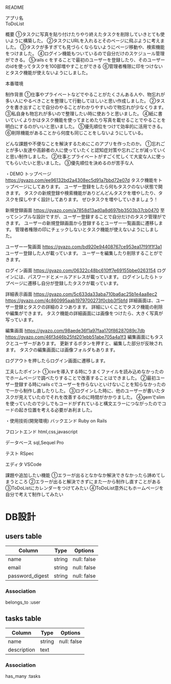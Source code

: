 README

アプリ名				
ToDoList

概要
①タスクに写真を貼り付けたりやり終えたタスクを削除していきとても使いように構築した。
②タスクにURLを入れるとそのページに飛ぶように考えました。
③タスクが多すぎても見づらくならないようにページ移動や、検索機能をつけました。
④ログイン機能もついているので自分だけのスケジュール管理ができる。
⑤rails c をすることで最初のユーザーを登録したり、そのユーザーのidを使ってタスクを100部増やすことができる
⑥管理者権限に印をつけないとタスク機能が使えないようにしました。

本番環境

制作背景
①仕事やプライベートなどでやることがたくさんある人や、物忘れが多い人にやるべきことを整理して行動してほしいと思い作成しました。
②タスクを書き出すことで自分のやることがわかりやすいので物忘れが少なくります。
③私自身も物忘れが多いので整理したい時に使おうと思いました。
④紙に書いていくよりかはタスク機能を使ってまとめたり写真を載せることでやることを明白にするのがいいと思いました。
⑤優先順位をつけて効率的に活用できる。
⑥削除機能があることから何度も同じことをしないようにしている。

どんな課題や不便なことを解決するためにこのアプリを作ったのか。
①忘れごとが多い友達や高齢者の人に使っていたくと認知症対策や忘れごとが減っていくと思い制作しました。
②仕事とプライベートがすごく忙しくて大変な人に使ってもらいたいと思いました。
③優先順位を決めるのが苦手な人

・DEMO
トップページ
https://gyazo.com/ee96132bd2a4308ec5d91a7bbd72e07d
タスク機能をトップページにしてあります。
ユーザー登録をしたら何もタスクのない状態で開きます。
タスクの新規登録や検索機能がありどんどんタスクを増やしたり、タスクを探しやすく設計してあります。
ぜひタスクを増やしていきましょう！

新規登録画面
https://gyazo.com/a7858d13ad0a8d697bb3503b37cb0470
至ってシンプルな設計ですが、ユーザー登録することで自分だけのタスク管理ができます。
ユーザーの新規登録画面から登録するとユーザー一覧画面に遷移します。
管理者権限の印にチェックしないとタスク機能が使えないようにしました。

ユーザー一覧画面
https://gyazo.com/bd920e94408767ce953ea17f91f1f3a1
ユーザー登録した人が載っています。
ユーザーを編集したり削除することができます。

ログイン画面
https://gyazo.com/06322c48bc610ff7e69155bbe0263154
ログインには、パスワードとメールアドレスが載っています。
ログインしたらトップページに遷移し自分が登録したタスクが載っています。

詳細表示画面
https://gyazo.com/5c633da33aba710ba6ac25b1e4aa8ec2
https://gyazo.com/4c860995aab1979700273f0cbb3f5bfd
詳細画面は、ユーザー登録とタスクの詳細の２つあります。
詳細にいくことでタスク機能の削除や編集ができます。
タスク機能の詳細画面には画像をつけたら、大きく写真が写っています。


編集画面
https://gyazo.com/98aede36f1a97faa170f86287089c7db
https://gyazo.com/46f3d46b25fd201ebb51abe705a4a1f3
編集画面にもタスクとユーザーがあります。
更新するボタンを押すと、編集した部分が反映されます。
タスクの編集画面には画像フォルダもあります。

ログアウトを押したらログイン画面に遷移します。

工夫したポイント
①csvを導入する時にうまくファイルを読み込めなかったのでホームページで調べたりすることで改善することはできました。
②最初ユーザー登録する時にrails cでユーザーを作らないといけないことを知らなかったので一から制作し直したりした。
③ログインした時に、他のユーザーが書いたタスクが見えていたのでそれを改善するのに時間がかかりました。
④gemでslimを使っていたので少しでもコードがずれていると構文エラーにつながったのでコードの起き位置を考える必要があ利ました。

・使用技術(開発環境)
バックエンド
Ruby on Rails

フロントエンド
html,css,javascript

データベース
sql,Sequel Pro

テスト
RSpec

エディタ
VSCode

課題や追加したい機能
①エラーが出るとなかなか解決できなかったら諦めてしまうところ
②エラーが出ると解決できずにまた一から制作し直すことがある
③ToDoListにカレンダーをつけてみたい
④ToDoList意外にもホームページを自分で考えて制作してみたい

# DB設計

##  users table

| Column             | Type   | Options     |
|--------------------|--------|-------------|
| name               | string | null: false |
| email              | string | null: false |
| password_digest    | string | null: false |

### Association

belongs_to :user

## tasks table

| Column             | Type   | Options     |
|--------------------|--------|-------------|
| name               | string | null: false |
| description        | text   |             |
        
### Association

has_many :tasks

